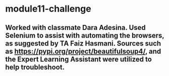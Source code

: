 # module11-challenge
## Worked with classmate Dara Adesina. Used Selenium to assist with automating the browsers, as suggested by TA Faiz Hasmani. Sources such as https://pypi.org/project/beautifulsoup4/, and the Expert Learning Assistant were utilized to help troubleshoot.
